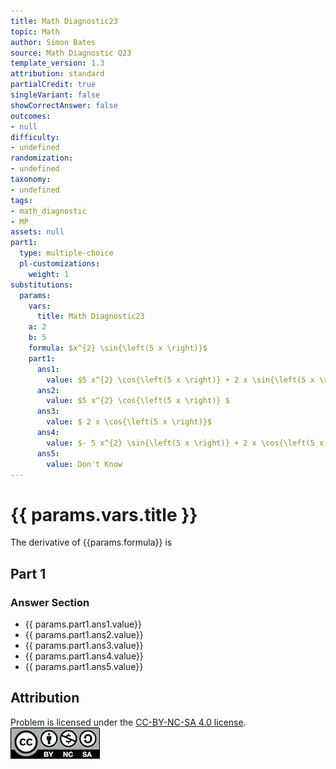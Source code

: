 ```yaml
---
title: Math Diagnostic23
topic: Math
author: Simon Bates
source: Math Diagnostic Q23
template_version: 1.3
attribution: standard
partialCredit: true
singleVariant: false
showCorrectAnswer: false
outcomes:
- null
difficulty:
- undefined
randomization:
- undefined
taxonomy:
- undefined
tags:
- math_diagnostic
- MP
assets: null
part1:
  type: multiple-choice
  pl-customizations:
    weight: 1
substitutions:
  params:
    vars:
      title: Math Diagnostic23
    a: 2
    b: 5
    formula: $x^{2} \sin{\left(5 x \right)}$
    part1:
      ans1:
        value: $5 x^{2} \cos{\left(5 x \right)} + 2 x \sin{\left(5 x \right)}$
      ans2:
        value: $5 x^{2} \cos{\left(5 x \right)} $
      ans3:
        value: $ 2 x \cos{\left(5 x \right)}$
      ans4:
        value: $- 5 x^{2} \sin{\left(5 x \right)} + 2 x \cos{\left(5 x \right)}$
      ans5:
        value: Don't Know
---
```

# {{ params.vars.title }}
The derivative of {{params.formula}} is

## Part 1

### Answer Section

- {{ params.part1.ans1.value}}
- {{ params.part1.ans2.value}}
- {{ params.part1.ans3.value}}
- {{ params.part1.ans4.value}}
- {{ params.part1.ans5.value}}

## Attribution

Problem is licensed under the [CC-BY-NC-SA 4.0 license](https://creativecommons.org/licenses/by-nc-sa/4.0/).<br> ![The Creative Commons 4.0 license requiring attribution-BY, non-commercial-NC, and share-alike-SA license.](https://raw.githubusercontent.com/firasm/bits/master/by-nc-sa.png)